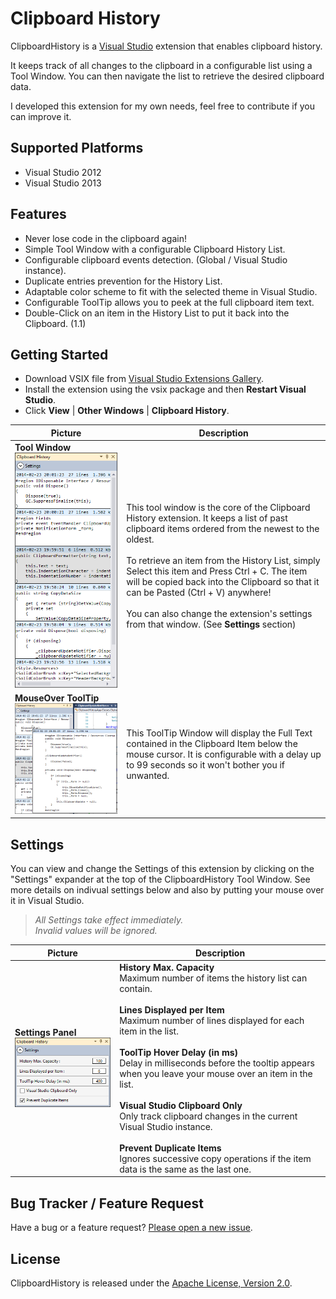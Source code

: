 # Clipboard History

ClipboardHistory is a <a href="http://www.microsoft.com/visualstudio/eng" target="_blank">Visual Studio</a>
extension that enables clipboard history.

It keeps track of all changes to the clipboard in a configurable list using a Tool Window.
You can then navigate the list to retrieve the desired clipboard data.

I developed this extension for my own needs, feel free to contribute if you can improve it.

## Supported Platforms

* Visual Studio 2012
* Visual Studio 2013

## Features

* Never lose code in the clipboard again!
* Simple Tool Window with a configurable Clipboard History List.
* Configurable clipboard events detection. (Global / Visual Studio instance).
* Duplicate entries prevention for the History List.
* Adaptable color scheme to fit with the selected theme in Visual Studio.
* Configurable ToolTip allows you to peek at the full clipboard item text.
* Double-Click on an item in the History List to put it back into the Clipboard. (1.1)

## Getting Started

* Download VSIX file from <a href="http://visualstudiogallery.msdn.microsoft.com/62040158-8ae2-4f87-8e09-0a3a812088ec" target="_blank">Visual Studio Extensions Gallery</a>.
* Install the extension using the vsix package and then **Restart Visual Studio**.
* Click **View** | **Other Windows** | **Clipboard History**.

| Picture | Description |
|---------|-------------|
| **Tool Window**<br>![ClipboardHistory Tool Window](/ClipboardHistory/AppResources/Images/ScreenShot_ToolWindow.png) | This tool window is the core of the Clipboard History extension. It keeps a list of past clipboard items ordered from the newest to the oldest.<br><br>To retrieve an item from the History List, simply Select this item and Press Ctrl + C. The item will be copied back into the Clipboard so that it can be Pasted (Ctrl + V) anywhere!<br><br>You can also change the extension's settings from that window. (See **Settings** section) |
| **MouseOver ToolTip**<br>![ClipboardHistory Tool Window](/ClipboardHistory/AppResources/Images/ScreenShot_ToolTip.png) | This ToolTip Window will display the Full Text contained in the Clipboard Item below the mouse cursor. It is configurable with a delay up to 99 seconds so it won't bother you if unwanted. |

## Settings

You can view and change the Settings of this extension by clicking on the "Settings" expander at the top of the ClipboardHistory Tool Window.
See more details on indivual settings below and also by putting your mouse over it in Visual Studio.
> *All Settings take effect immediately.*<br>
> *Invalid values will be ignored.*

| Picture | Description |
|---------|-------------|
| **Settings Panel**<br>![ClipboardHistory Settings Window](/ClipboardHistory/AppResources/Images/ScreenShot_Settings.png) | **History Max. Capacity**<br>Maximum number of items the history list can contain.  <br><br>**Lines Displayed per Item**<br>Maximum number of lines displayed for each item in the list.  <br><br>**ToolTip Hover Delay (in ms)**<br>Delay in milliseconds before the tooltip appears when you leave your mouse over an item in the list.  <br><br>**Visual Studio Clipboard Only**<br>Only track clipboard changes in the current Visual Studio instance.  <br><br>**Prevent Duplicate Items**<br>Ignores successive copy operations if the item data is the same as the last one. |

## Bug Tracker / Feature Request

Have a bug or a feature request? [Please open a new issue](https://github.com/kavengagne/ClipboardHistory/issues).

## License

ClipboardHistory is released under the [Apache License, Version 2.0](/LICENSE.txt).
